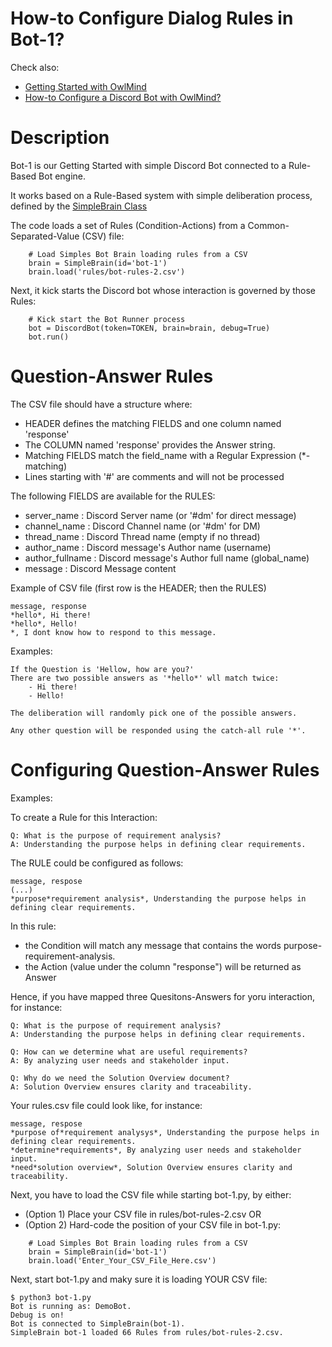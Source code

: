 # How-to Configure Dialog Rules in Bot-1?

Check also:
* [Getting Started with OwlMind](../README.md)
* [How-to Configure a Discord Bot with OwlMind?](discord.md)


# Description

Bot-1 is our Getting Started with simple Discord Bot connected to a Rule-Based Bot engine.

It works based on a Rule-Based system with simple deliberation process, defined by the [SimpleBrain Class](../owlmind/simplebrain.py)

The code loads a set of Rules (Condition-Actions) from a Common-Separated-Value (CSV) file:

```
    # Load Simples Bot Brain loading rules from a CSV
    brain = SimpleBrain(id='bot-1')
    brain.load('rules/bot-rules-2.csv')
```

Next, it kick starts the Discord bot whose interaction is governed by those Rules:

```
    # Kick start the Bot Runner process
    bot = DiscordBot(token=TOKEN, brain=brain, debug=True)
    bot.run()
```

# Question-Answer Rules

The CSV file should have a structure where:
* HEADER defines the matching FIELDS and one column named 'response'
* The COLUMN named 'response' provides the Answer string.
* Matching FIELDS match the field_name with a Regular Expression (*-matching)
* Lines starting with '#' are comments and will not be processed

The following FIELDS are available for the RULES:
* server_name     : Discord Server name (or '#dm' for direct message)
* channel_name    : Discord Channel name (or '#dm' for DM)
* thread_name     : Discord Thread name (empty if no thread)
* author_name     : Discord message's Author name (username)
* author_fullname : Discord message's Author full name (global_name)
* message         : Discord Message content

Example of CSV file (first row is the HEADER; then the RULES)

```
message, response
*hello*, Hi there!
*hello*, Hello!
*, I dont know how to respond to this message.
```

Examples:

```
If the Question is 'Hellow, how are you?'
There are two possible answers as '*hello*' wll match twice:
    - Hi there! 
    - Hello!

The deliberation will randomly pick one of the possible answers.

Any other question will be responded using the catch-all rule '*'.
```

# Configuring Question-Answer Rules

Examples:

To create a Rule for this Interaction:

```
Q: What is the purpose of requirement analysis?
A: Understanding the purpose helps in defining clear requirements.
```

The RULE could be configured as follows:

```
message, respose
(...)
*purpose*requirement analysis*, Understanding the purpose helps in defining clear requirements.
```

 In this rule:

* the Condition will match any message that contains the words purpose-requirement-analysis.
* the Action (value under the column "response") will be returned as Answer


Hence, if you have mapped three Quesitons-Answers for yoru interaction, for instance:

```
Q: What is the purpose of requirement analysis?
A: Understanding the purpose helps in defining clear requirements.
```

```
Q: How can we determine what are useful requirements?
A: By analyzing user needs and stakeholder input.
```

```
Q: Why do we need the Solution Overview document?
A: Solution Overview ensures clarity and traceability.
```

Your rules.csv file could look like, for instance:

```
message, respose
*purpose of*requirement analysys*, Understanding the purpose helps in defining clear requirements.
*determine*requirements*, By analyzing user needs and stakeholder input.
*need*solution overview*, Solution Overview ensures clarity and traceability.
```

Next, you have to load the CSV file while starting bot-1.py, by either:

* (Option 1) Place your CSV file in rules/bot-rules-2.csv OR
* (Option 2) Hard-code the position of your CSV file in bot-1.py:

```
    # Load Simples Bot Brain loading rules from a CSV
    brain = SimpleBrain(id='bot-1')
    brain.load('Enter_Your_CSV_File_Here.csv')
```

Next, start bot-1.py and maky sure it is loading YOUR CSV file:

```
$ python3 bot-1.py
Bot is running as: DemoBot.
Debug is on!
Bot is connected to SimpleBrain(bot-1).
SimpleBrain bot-1 loaded 66 Rules from rules/bot-rules-2.csv.
```


